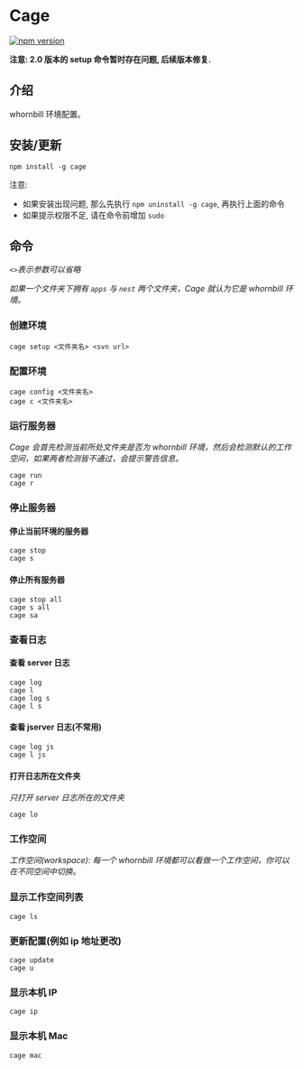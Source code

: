 # Cage

[![npm version](https://badge.fury.io/js/cage.svg)](https://badge.fury.io/js/cage)

**注意: 2.0 版本的 setup 命令暂时存在问题, 后续版本修复.**

## 介绍

whornbill 环境配置。

## 安装/更新

    npm install -g cage

注意:

- 如果安装出现问题, 那么先执行 `npm uninstall -g cage`, 再执行上面的命令
- 如果提示权限不足, 请在命令前增加 `sudo`

## 命令
*`<>`表示参数可以省略*

*如果一个文件夹下拥有 `apps` 与 `nest` 两个文件夹，Cage 就认为它是 whornbill 环境。*

### 创建环境
    cage setup <文件夹名> <svn url>

### 配置环境
    cage config <文件夹名>
    cage c <文件夹名>

### 运行服务器
*Cage 会首先检测当前所处文件夹是否为 whornbill 环境，然后会检测默认的工作空间，如果两者检测皆不通过，会提示警告信息。*

    cage run
    cage r

### 停止服务器

#### 停止当前环境的服务器
    cage stop
    cage s

#### 停止所有服务器
    cage stop all
    cage s all
    cage sa

### 查看日志

#### 查看 server 日志
    cage log
    cage l
    cage log s
    cage l s

#### 查看 jserver 日志(不常用)
    cage log js
    cage l js

#### 打开日志所在文件夹
*只打开 server 日志所在的文件夹*

    cage lo

### 工作空间
*工作空间(workspace): 每一个 whornbill 环境都可以看做一个工作空间，你可以在不同空间中切换。*

### 显示工作空间列表
    cage ls

### 更新配置(例如 ip 地址更改)
    cage update
    cage u

### 显示本机 IP
    cage ip

### 显示本机 Mac
    cage mac

